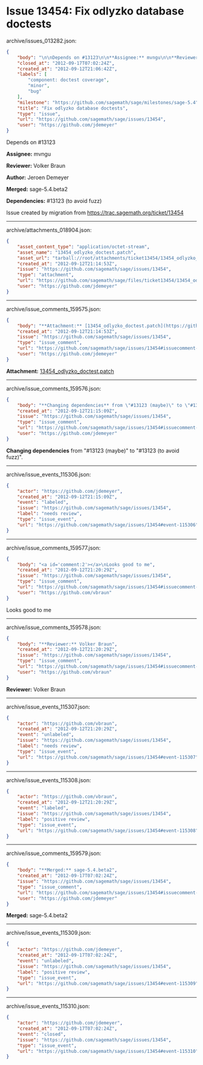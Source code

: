 # Issue 13454: Fix odlyzko database doctests

archive/issues_013282.json:
```json
{
    "body": "\n\nDepends on #13123\n\n**Assignee:** mvngu\n\n**Reviewer:** Volker Braun\n\n**Author:** Jeroen Demeyer\n\n**Merged:** sage-5.4.beta2\n\n**Dependencies:** #13123 (to avoid fuzz)\n\nIssue created by migration from https://trac.sagemath.org/ticket/13454\n\n",
    "closed_at": "2012-09-17T07:02:24Z",
    "created_at": "2012-09-12T21:06:42Z",
    "labels": [
        "component: doctest coverage",
        "minor",
        "bug"
    ],
    "milestone": "https://github.com/sagemath/sage/milestones/sage-5.4",
    "title": "Fix odlyzko database doctests",
    "type": "issue",
    "url": "https://github.com/sagemath/sage/issues/13454",
    "user": "https://github.com/jdemeyer"
}
```


Depends on #13123

**Assignee:** mvngu

**Reviewer:** Volker Braun

**Author:** Jeroen Demeyer

**Merged:** sage-5.4.beta2

**Dependencies:** #13123 (to avoid fuzz)

Issue created by migration from https://trac.sagemath.org/ticket/13454





---

archive/attachments_018904.json:
```json
{
    "asset_content_type": "application/octet-stream",
    "asset_name": "13454_odlyzko_doctest.patch",
    "asset_url": "tarball://root/attachments/ticket13454/13454_odlyzko_doctest.patch",
    "created_at": "2012-09-12T21:14:53Z",
    "issue": "https://github.com/sagemath/sage/issues/13454",
    "type": "attachment",
    "url": "https://github.com/sagemath/sage/files/ticket13454/13454_odlyzko_doctest.patch",
    "user": "https://github.com/jdemeyer"
}
```



---

archive/issue_comments_159575.json:
```json
{
    "body": "**Attachment:** [13454_odlyzko_doctest.patch](https://github.com/sagemath/sage/files/ticket13454/13454_odlyzko_doctest.patch)",
    "created_at": "2012-09-12T21:14:53Z",
    "issue": "https://github.com/sagemath/sage/issues/13454",
    "type": "issue_comment",
    "url": "https://github.com/sagemath/sage/issues/13454#issuecomment-159575",
    "user": "https://github.com/jdemeyer"
}
```

**Attachment:** [13454_odlyzko_doctest.patch](https://github.com/sagemath/sage/files/ticket13454/13454_odlyzko_doctest.patch)



---

archive/issue_comments_159576.json:
```json
{
    "body": "**Changing dependencies** from \"#13123 (maybe)\" to \"#13123 (to avoid fuzz)\".",
    "created_at": "2012-09-12T21:15:09Z",
    "issue": "https://github.com/sagemath/sage/issues/13454",
    "type": "issue_comment",
    "url": "https://github.com/sagemath/sage/issues/13454#issuecomment-159576",
    "user": "https://github.com/jdemeyer"
}
```

**Changing dependencies** from "#13123 (maybe)" to "#13123 (to avoid fuzz)".



---

archive/issue_events_115306.json:
```json
{
    "actor": "https://github.com/jdemeyer",
    "created_at": "2012-09-12T21:15:09Z",
    "event": "labeled",
    "issue": "https://github.com/sagemath/sage/issues/13454",
    "label": "needs review",
    "type": "issue_event",
    "url": "https://github.com/sagemath/sage/issues/13454#event-115306"
}
```



---

archive/issue_comments_159577.json:
```json
{
    "body": "<a id='comment:2'></a>\nLooks good to me",
    "created_at": "2012-09-12T21:20:29Z",
    "issue": "https://github.com/sagemath/sage/issues/13454",
    "type": "issue_comment",
    "url": "https://github.com/sagemath/sage/issues/13454#issuecomment-159577",
    "user": "https://github.com/vbraun"
}
```

<a id='comment:2'></a>
Looks good to me



---

archive/issue_comments_159578.json:
```json
{
    "body": "**Reviewer:** Volker Braun",
    "created_at": "2012-09-12T21:20:29Z",
    "issue": "https://github.com/sagemath/sage/issues/13454",
    "type": "issue_comment",
    "url": "https://github.com/sagemath/sage/issues/13454#issuecomment-159578",
    "user": "https://github.com/vbraun"
}
```

**Reviewer:** Volker Braun



---

archive/issue_events_115307.json:
```json
{
    "actor": "https://github.com/vbraun",
    "created_at": "2012-09-12T21:20:29Z",
    "event": "unlabeled",
    "issue": "https://github.com/sagemath/sage/issues/13454",
    "label": "needs review",
    "type": "issue_event",
    "url": "https://github.com/sagemath/sage/issues/13454#event-115307"
}
```



---

archive/issue_events_115308.json:
```json
{
    "actor": "https://github.com/vbraun",
    "created_at": "2012-09-12T21:20:29Z",
    "event": "labeled",
    "issue": "https://github.com/sagemath/sage/issues/13454",
    "label": "positive review",
    "type": "issue_event",
    "url": "https://github.com/sagemath/sage/issues/13454#event-115308"
}
```



---

archive/issue_comments_159579.json:
```json
{
    "body": "**Merged:** sage-5.4.beta2",
    "created_at": "2012-09-17T07:02:24Z",
    "issue": "https://github.com/sagemath/sage/issues/13454",
    "type": "issue_comment",
    "url": "https://github.com/sagemath/sage/issues/13454#issuecomment-159579",
    "user": "https://github.com/jdemeyer"
}
```

**Merged:** sage-5.4.beta2



---

archive/issue_events_115309.json:
```json
{
    "actor": "https://github.com/jdemeyer",
    "created_at": "2012-09-17T07:02:24Z",
    "event": "unlabeled",
    "issue": "https://github.com/sagemath/sage/issues/13454",
    "label": "positive review",
    "type": "issue_event",
    "url": "https://github.com/sagemath/sage/issues/13454#event-115309"
}
```



---

archive/issue_events_115310.json:
```json
{
    "actor": "https://github.com/jdemeyer",
    "created_at": "2012-09-17T07:02:24Z",
    "event": "closed",
    "issue": "https://github.com/sagemath/sage/issues/13454",
    "type": "issue_event",
    "url": "https://github.com/sagemath/sage/issues/13454#event-115310"
}
```
